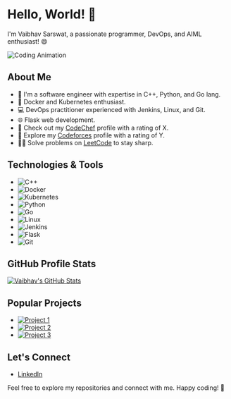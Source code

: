 # Hello, World! 👋

I'm Vaibhav Sarswat, a passionate programmer, DevOps, and AIML enthusiast! 😄

![Coding Animation](https://your-animation-url-here) <!-- Replace with your animated gif URL -->

## About Me
- 🚀 I'm a software engineer with expertise in C++, Python, and Go lang.
- 🐳 Docker and Kubernetes enthusiast.
- 💻 DevOps practitioner experienced with Jenkins, Linux, and Git.
- 🌐 Flask web development.
- 🌟 Check out my [CodeChef](https://www.codechef.com/users/the_one_rvs) profile with a rating of X.
- 🚀 Explore my [Codeforces](https://codeforces.com/profile/the_one_rvs) profile with a rating of Y.
- 👨‍💻 Solve problems on [LeetCode](https://leetcode.com/the_one_rvs/) to stay sharp.

## Technologies & Tools
- ![C++](https://img.shields.io/badge/-C++-00599C?logo=c%2B%2B&logoColor=white)
- ![Docker](https://img.shields.io/badge/-Docker-2496ED?logo=docker&logoColor=white)
- ![Kubernetes](https://img.shields.io/badge/-Kubernetes-326CE5?logo=kubernetes&logoColor=white)
- ![Python](https://img.shields.io/badge/-Python-3776AB?logo=python&logoColor=white)
- ![Go](https://img.shields.io/badge/-Go-00ADD8?logo=go&logoColor=white)
- ![Linux](https://img.shields.io/badge/-Linux-FCC624?logo=linux&logoColor=black)
- ![Jenkins](https://img.shields.io/badge/-Jenkins-D24939?logo=jenkins&logoColor=white)
- ![Flask](https://img.shields.io/badge/-Flask-000000?logo=flask&logoColor=white)
- ![Git](https://img.shields.io/badge/-Git-F05032?logo=git&logoColor=white)

## GitHub Profile Stats
[![Vaibhav's GitHub Stats](https://github-readme-stats.vercel.app/api?username=the-one-rvs&show_icons=true&theme=dark)](https://github.com/the-one-rvs)

## Popular Projects
- [![Project 1](https://img.shields.io/badge/-Project%201-9B59B6?style=for-the-badge)](https://github.com/the-one-rvs/project1)
- [![Project 2](https://img.shields.io/badge/-Project%202-3498DB?style=for-the-badge)](https://github.com/the-one-rvs/project2)
- [![Project 3](https://img.shields.io/badge/-Project%203-2ECC71?style=for-the-badge)](https://github.com/the-one-rvs/project3)

## Let's Connect
- [LinkedIn](https://www.linkedin.com/in/the-one-rvs/)

Feel free to explore my repositories and connect with me. Happy coding! 🚀
